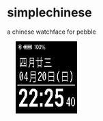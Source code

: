 simplechinese
=============

a chinese watchface for pebble 

&nbsp;&nbsp;&nbsp;&nbsp; ![](https://raw.githubusercontent.com/janrone/simplechinese/master/1.0.3.png)